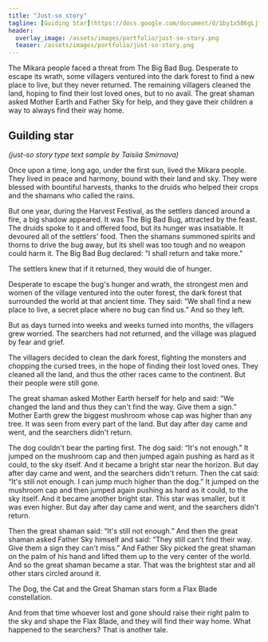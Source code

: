 ```yaml
---
title: "Just-so story"
tagline: [Guiding Star](https://docs.google.com/document/d/1by1x5B6gLjfkFEUwQ9z96Yz7iCu8OZ9TWf9YDDlMUys/edit?usp=sharing) is a just-so story about creation of the main navigational constellation in a dark fantasy setting. It shows the game writer’s work on deep lore that makes the fictional world feel more alive and believable for players.
header:
  overlay_image: /assets/images/portfolio/just-so-story.png
  teaser: /assets/images/portfolio/just-so-story.png
---
```


The Mikara people faced a threat from The Big Bad Bug. Desperate to escape its wrath, some villagers ventured into the dark forest to find a new place to live, but they never returned. The remaining villagers cleaned the land, hoping to find their lost loved ones, but to no avail. The great shaman asked Mother Earth and Father Sky for help, and they gave their children a way to always find their way home.

## Guilding star

_(just-so story type text sample by Taisiia Smirnova)_

Once upon a time, long ago, under the first sun, lived the Mikara people. They lived in peace and harmony, bound with their land and sky. They were blessed with bountiful harvests, thanks to the druids who helped their crops and the shamans who called the rains.

But one year, during the Harvest Festival, as the settlers danced around a fire, a big shadow appeared. It was The Big Bad Bug, attracted by the feast. The druids spoke to it and offered food, but its hunger was insatiable. It devoured all of the settlers' food. Then the shamans summoned spirits and thorns to drive the bug away, but its shell was too tough and no weapon could harm it. The Big Bad Bug declared: "I shall return and take more."

The settlers knew that if it returned, they would die of hunger.

Desperate to escape the bug's hunger and wrath, the strongest men and women of the village ventured into the outer forest, the dark forest that surrounded the world at that ancient time. They said: “We shall find a new place to live, a secret place where no bug can find us.” And so they left.

But as days turned into weeks and weeks turned into months, the villagers grew worried. The searchers had not returned, and the village was plagued by fear and grief.

The villagers decided to clean the dark forest, fighting the monsters and chopping the cursed trees, in the hope of finding their lost loved ones. They cleaned all the land, and thus the other races came to the continent. But their people were still gone.

The great shaman asked Mother Earth herself for help and said: "We changed the land and thus they can't find the way. Give them a sign.” Mother Earth grew the biggest mushroom whose cap was higher than any tree. It was seen from every part of the land. But day after day came and went, and the searchers didn't return.

The dog couldn't bear the parting first. The dog said: “It's not enough.” It jumped on the mushroom cap and then jumped again pushing as hard as it could, to the sky itself. And it became a bright star near the horizon. But day after day came and went, and the searchers didn't return.
Then the cat said: “It's still not enough. I can jump much higher than the dog.” It jumped on the mushroom cap and then jumped again pushing as hard as it could, to the sky itself. And it became another bright star. This star was smaller, but it was even higher. But day after day came and went, and the searchers didn't return.

Then the great shaman said: “It's still not enough.” And then the great shaman asked Father Sky himself and said: “They still can't find their way. Give them a sign they can't miss.” And Father Sky picked the great shaman on the palm of his hand and lifted them up to the very center of the world. And so the great shaman became a star. That was the brightest star and all other stars circled around it.

The Dog, the Cat and the Great Shaman stars form a Flax Blade constellation.

And from that time whoever lost and gone should raise their right palm to the sky and shape the Flax Blade, and they will find their way home.
What happened to the searchers? That is another tale.
